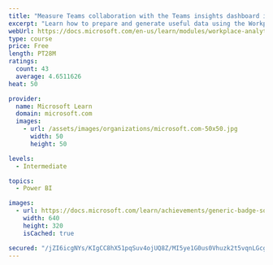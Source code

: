 ```yaml
---
title: "Measure Teams collaboration with the Teams insights dashboard in Workplace Analytics"
excerpt: "Learn how to prepare and generate useful data using the Workplace Analytics Power BI Teams insights dashboard.  Analyze Microsoft Teams adoption trends from the populated reports."
webUrl: https://docs.microsoft.com/en-us/learn/modules/workplace-analytics-teams-insights/
type: course
price: Free
length: PT28M
ratings:
  count: 43
  average: 4.6511626
heat: 50

provider:
  name: Microsoft Learn
  domain: microsoft.com
  images:
    - url: /assets/images/organizations/microsoft.com-50x50.jpg
      width: 50
      height: 50

levels:
  - Intermediate

topics:
  - Power BI

images:
  - url: https://docs.microsoft.com/learn/achievements/generic-badge-social.png
    width: 640
    height: 320
    isCached: true

secured: "/jZI6icgNYs/KIgCC8hX51pqSuv4ojUQ8Z/MI5ye1G0us0Vhuzk2t5vqnLGcgcM5nTYEsHIHdD9UGHlhTywdwO0pW5IeP3gxkdcbedhiwTZz/G8S/HT1u1bwAYlvCaBUxsqOn59xPgp9KiPKshTW9OC8MbQl7zisdFleb6IveZ6p4/GX8Ohn41k/eBhJ2ZfaRFuCYf2O22xJ5MeSRcqHKLbES+VIKArsPN6/ijx3LFftdQYXkxk80yxldbe3gbtZdswYpqEzZ/FFMlxGl/s10ko3VWJAISmFnIXrYDVy14UFrIaZn8Iynv1Dbs3rCsRJZNVHU/yKdtqD1v9deO94VBDL/MT7R3EPwohZNGx+mVsitpf9ihRnsqu8JOyfUZ391M+dt1piRtbqaAnDgumInfxrgEDQdvQ092SBSIUmgYU=;qidNYd7URuwDatWq3rOWtA=="
---
```


